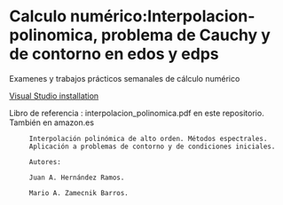 # Calculo numérico:Interpolacion-polinomica, problema de Cauchy y de contorno en edos y edps
Examenes y trabajos prácticos semanales de cálculo numérico

[Visual Studio installation](https://www.dropbox.com/s/5ngkfhvafee0ptf/20210222_VS_installation.mp4?dl=0)

Libro de referencia :  interpolacion_polinomica.pdf en este repositorio. 
                       También en amazon.es
         
         Interpolación polinómica de alto orden. Métodos espectrales. 
         Aplicación a problemas de contorno y de condiciones iniciales.
         
         Autores: 
         
         Juan A. Hernández Ramos.
         
         Mario A. Zamecnik Barros.
